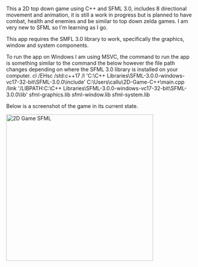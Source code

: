 This a 2D top down game using C++ and SFML 3.0, includes 8 directional movement and animation, it is still a work in progress but is planned to have combat, health and enemies and be similar to top down zelda games. I am very new to SFML so I'm learning as I go.

This app requires the SMFL 3.0 library to work, specifically the graphics, window and system components.

To run the app on Windows I am using MSVC, the command to run the app is something similar to the command the below however the file path changes depending on where the SFML 3.0 library is installed on your computer.
cl /EHsc /std:c++17 /I 'C:\C++ Libraries\SFML-3.0.0-windows-vc17-32-bit\SFML-3.0.0\include' C:\Users\callu\2D-Game-C++\main.cpp /link '/LIBPATH:C:\C++ Libraries\SFML-3.0.0-windows-vc17-32-bit\SFML-3.0.0\lib' sfml-graphics.lib sfml-window.lib sfml-system.lib

Below is a screenshot of the game in its current state.

<img width="395" alt="2D Game SFML" src="https://github.com/user-attachments/assets/78444bac-4418-441f-b92b-858ecac660cd" />
